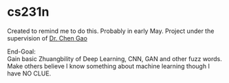 # cs231n
Created to remind me to do this. Probably in early May. Project under the supervision of [Dr. Chen Gao](http://cs231n.stanford.edu/2016/syllabus)

End-Goal:     
Gain basic Zhuangbility of Deep Learning, CNN, GAN and other fuzz words.    
Make others believe I know something about machine learning though I have NO CLUE.    
